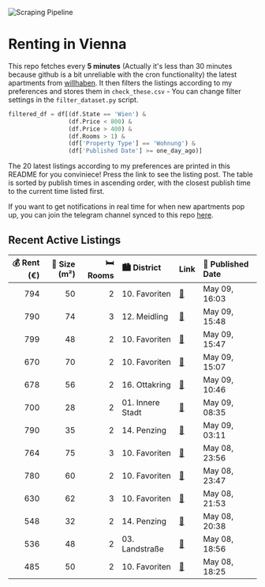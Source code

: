 ![Scraping Pipeline](https://github.com/AthomsG/renting-in-vienna/actions/workflows/run_pipeline.yml/badge.svg)


# Renting in Vienna

This repo fetches every **5 minutes** (Actually it's less than 30 minutes because github is a bit unreliable with the cron functionality) the latest apartments from [willhaben](https://www.willhaben.at/).
It then filters the listings according to my preferences and stores them in `check_these.csv` - You can change filter settings in the `filter_dataset.py` script.

```python
filtered_df = df[(df.State == 'Wien') & 
                 (df.Price < 800) &
                 (df.Price > 400) &
                 (df.Rooms > 1) &
                 (df['Property Type'] == 'Wohnung') &
                 (df['Published Date'] >= one_day_ago)]
```

The 20 latest listings according to my preferences are printed in this README for you conviniece! Press the link to see the listing post.
The table is sorted by publish times in ascending order, with the closest publish time to the current time listed first.

If you want to get notifications in real time for when new apartments pop up, you can join the telegram channel synced to this repo [here](https://t.me/+1HPAYOf5BSsyNTlk).

## Recent Active Listings

|   💰 Rent (€) |   📏 Size (m²) |   🛏️ Rooms | 🏙️ District      | Link                                                                                                                                                                                                                                                                                                | 📅 Published Date   |
|-------------:|--------------:|-----------:|:-----------------|:----------------------------------------------------------------------------------------------------------------------------------------------------------------------------------------------------------------------------------------------------------------------------------------------------|:-------------------|
|          794 |            50 |          2 | 10. Favoriten    | [🔗](https://www.willhaben.at/iad/immobilien/d/mietwohnungen/wien/wien-1100-favoriten/zwei-zimmer---50m%C2%B2---hauptbahnhof-n%C3%A4he-1816814362/)                                                                                                                                                  | May 09, 16:03      |
|          790 |            74 |          3 | 12. Meidling     | [🔗](https://www.willhaben.at/iad/immobilien/d/mietwohnungen/wien/wien-1120-meidling/helle-3-zimmer-wohnung-in-bahnhofs-n%C3%A4he---auch-wg-tauglich-1888755054/)                                                                                                                                    | May 09, 15:48      |
|          799 |            48 |          2 | 10. Favoriten    | [🔗](https://www.willhaben.at/iad/immobilien/d/mietwohnungen/wien/wien-1100-favoriten/viola-park---moderne-2-zimmerwohnung-mit-balkon-885839769/)                                                                                                                                                    | May 09, 15:47      |
|          670 |            70 |          2 | 10. Favoriten    | [🔗](https://www.willhaben.at/iad/immobilien/d/mietwohnungen/wien/wien-1100-favoriten/ruhige-altbauwohnung-1630794656/)                                                                                                                                                                              | May 09, 15:07      |
|          678 |            56 |          2 | 16. Ottakring    | [🔗](https://www.willhaben.at/iad/immobilien/d/mietwohnungen/wien/wien-1160-ottakring/56-m2-wohnung-wien-16-ruhige-lage-2042061403/)                                                                                                                                                                 | May 09, 10:46      |
|          700 |            28 |          2 | 01. Innere Stadt | [🔗](https://www.willhaben.at/iad/immobilien/d/mietwohnungen/wien/wien-1010-innere-stadt/%22wg%22---zimmer-kabinett-in-toplage-hinter-stephansdom-ab-sofort-zu-vergeben-1179863518/)                                                                                                                 | May 09, 08:35      |
|          790 |            35 |          2 | 14. Penzing      | [🔗](https://www.willhaben.at/iad/immobilien/d/mietwohnungen/wien/wien-1140-penzing/moderne-singlewohnung-in-der-linzer-strasse-1789191798/)                                                                                                                                                         | May 09, 03:11      |
|          764 |            75 |          3 | 10. Favoriten    | [🔗](https://www.willhaben.at/iad/immobilien/d/mietwohnungen/wien/wien-1100-favoriten/3-zimmer-gemeinde-wohnung-946384466/)                                                                                                                                                                          | May 08, 23:56      |
|          780 |            60 |          2 | 10. Favoriten    | [🔗](https://www.willhaben.at/iad/immobilien/d/mietwohnungen/wien/wien-1100-favoriten/wundersch%C3%B6ne-vollm%C3%B6blierte-altbauwohnung-sucht-nachmieter%2Ain-ab-juni-2025-1527218691/)                                                                                                             | May 08, 23:47      |
|          630 |            62 |          3 | 10. Favoriten    | [🔗](https://www.willhaben.at/iad/immobilien/d/mietwohnungen/wien/wien-1100-favoriten/3--zimmer-gemeindewohnung-2133366038/)                                                                                                                                                                         | May 08, 21:53      |
|          548 |            32 |          2 | 14. Penzing      | [🔗](https://www.willhaben.at/iad/immobilien/d/mietwohnungen/wien/wien-1140-penzing/provisionsfrei-f%C3%BCr-den-mieter%21-1140-felbigergasse:-n%C3%A4chst-hanusch-krankenhaus-%C3%A4ltere-32m%C2%B2-neubaumiete-4.-stock---kein-lift--nur-f%C3%BCr-sportliche%21-studenten-bevorzugt%21-1195013145/) | May 08, 20:38      |
|          536 |            48 |          2 | 03. Landstraße   | [🔗](https://www.willhaben.at/iad/immobilien/d/mietwohnungen/wien/wien-1030-landstra%C3%9Fe/gemeindewohnung-direkvergabe-vormerkschein-vor-dem-30.04.2025---1030-wien---top-lage-nahe-kardinal-nagl-platz-1398015562/)                                                                               | May 08, 18:56      |
|          485 |            50 |          2 | 10. Favoriten    | [🔗](https://www.willhaben.at/iad/immobilien/d/mietwohnungen/wien/wien-1100-favoriten/direktvergabe-gemeindewohnung-50-m%C2%B2-wohnticket-2-zimmer-vor-31.03.2025-1689668878/)                                                                                                                       | May 08, 18:25      |
